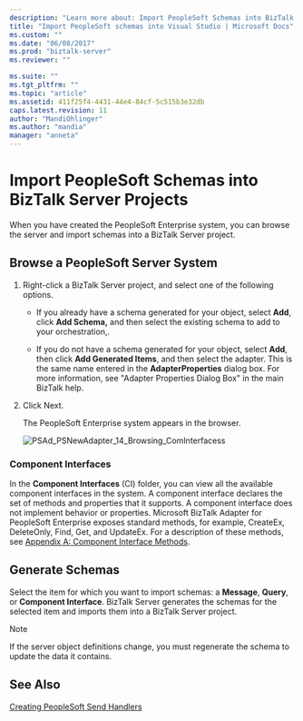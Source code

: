 ```yaml
---
description: "Learn more about: Import PeopleSoft Schemas into BizTalk Server Projects"
title: "Import PeopleSoft schemas into Visual Studio | Microsoft Docs"
ms.custom: ""
ms.date: "06/08/2017"
ms.prod: "biztalk-server"
ms.reviewer: ""

ms.suite: ""
ms.tgt_pltfrm: ""
ms.topic: "article"
ms.assetid: 411f25f4-4431-44e4-84cf-5c515b3e32db
caps.latest.revision: 11
author: "MandiOhlinger"
ms.author: "mandia"
manager: "anneta"
---
```

# Import PeopleSoft Schemas into BizTalk Server Projects
When you have created the PeopleSoft Enterprise system, you can browse the server and import schemas into a BizTalk Server project.  
  
## Browse a PeopleSoft Server System  
  
1.  Right-click a BizTalk Server project, and select one of the following options.  
  
    -   If you already have a schema generated for your object, select **Add**, click **Add Schema,** and then select the existing schema to add to your orchestration,.  
  
    -   If you do not have a schema generated for your object, select **Add**, then click **Add Generated Items**, and then select the adapter. This is the same name entered in the **AdapterProperties** dialog box. For more information, see "Adapter Properties Dialog Box" in the main BizTalk help.  
  
2.  Click Next.  
  
     The PeopleSoft Enterprise system appears in the browser.  
  
     ![](../core/media/psad-psnewadapter-14-browsing-cominterfacess.gif "PSAd_PSNewAdapter_14_Browsing_ComInterfacess")  
  
### Component Interfaces  
 In the **Component Interfaces** (CI) folder, you can view all the available component interfaces in the system. A component interface declares the set of methods and properties that it supports. A component interface does not implement behavior or properties. Microsoft BizTalk Adapter for PeopleSoft Enterprise exposes standard methods, for example, CreateEx, DeleteOnly, Find, Get, and UpdateEx. For a description of these methods, see [Appendix A: Component Interface Methods](../core/appendix-a-component-interface-methods.md).  
  
## Generate Schemas  
  
Select the item for which you want to import schemas: a **Message**, **Query**, or **Component Interface**.  BizTalk Server generates the schemas for the selected item and imports them into a BizTalk Server project.  
  
> [!NOTE]
>  If the server object definitions change, you must regenerate the schema to update the data it contains.  
  
## See Also  
 [Creating PeopleSoft Send Handlers](../core/creating-peoplesoft-send-handlers.md)
